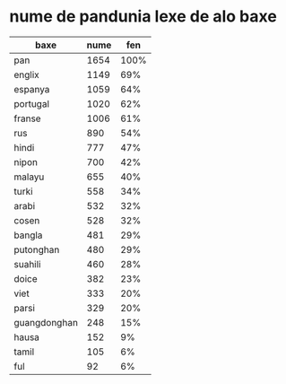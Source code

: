 # nume de pandunia lexe de alo baxe

| baxe  | nume  | fen |
|-------|-------|-----|
| pan | 1654 | 100% |
| englix | 1149 | 69% |
| espanya | 1059 | 64% |
| portugal | 1020 | 62% |
| franse | 1006 | 61% |
| rus | 890 | 54% |
| hindi | 777 | 47% |
| nipon | 700 | 42% |
| malayu | 655 | 40% |
| turki | 558 | 34% |
| arabi | 532 | 32% |
| cosen | 528 | 32% |
| bangla | 481 | 29% |
| putonghan | 480 | 29% |
| suahili | 460 | 28% |
| doice | 382 | 23% |
| viet | 333 | 20% |
| parsi | 329 | 20% |
| guangdonghan | 248 | 15% |
| hausa | 152 | 9% |
| tamil | 105 | 6% |
| ful | 92 | 6% |
